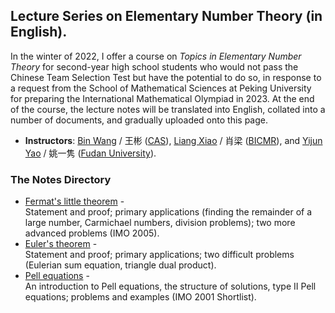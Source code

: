 ## Lecture Series on Elementary Number Theory (in English).

In the winter of 2022, I offer a course on _Topics in Elementary Number Theory_ for second-year high school students who would not pass the Chinese Team Selection Test but have the potential to do so, in response to a request from the School of Mathematical Sciences at Peking University for preparing the International Mathematical Olympiad in 2023. At the end of the course, the lecture notes will be translated into English, collated into a number of documents, and gradually uploaded onto this page.

- **Instructors**: [Bin Wang](http://sourcedb.amss.cas.cn/zw/zjrck/fyjy/201710/t20171026_4878461.html) / 王彬 ([CAS](http://www.amss.cas.cn)), [Liang Xiao](https://bicmr.pku.edu.cn/~lxiao/index.htm) / 肖梁 ([BICMR](https://bicmr.pku.edu.cn)), and [Yijun Yao](https://math.fudan.edu.cn/fa/00/c30607a326144/page.htm) / 姚一隽 ([Fudan University](https://math.fudan.edu.cn/main.htm)).

### The Notes Directory

- [Fermat's little theorem](././Fermat.pdf) - <br/>
  Statement and proof; primary applications (finding the remainder of a large number, Carmichael numbers, division problems); two more advanced problems (IMO 2005).
- [Euler's theorem](././Euler.pdf) - <br/>
  Statement and proof; primary applications; two difficult problems (Eulerian sum equation, triangle dual product).
- [Pell equations](././Pell.pdf) - <br/>
  An introduction to Pell equations, the structure of solutions, type II Pell equations; problems and examples (IMO 2001 Shortlist).